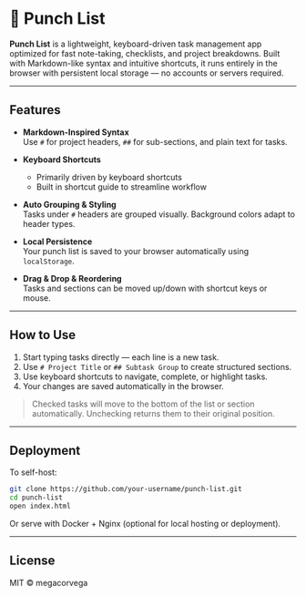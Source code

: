 # 👊 Punch List

**Punch List** is a lightweight, keyboard-driven task management app optimized for fast note-taking, checklists, and project breakdowns. Built with Markdown-like syntax and intuitive shortcuts, it runs entirely in the browser with persistent local storage — no accounts or servers required.

---

## Features

- **Markdown-Inspired Syntax**  
  Use `#` for project headers, `##` for sub-sections, and plain text for tasks.

- **Keyboard Shortcuts**  
  - Primarily driven by keyboard shortcuts
  - Built in shortcut guide to streamline workflow

- **Auto Grouping & Styling**  
  Tasks under `#` headers are grouped visually. Background colors adapt to header types.

- **Local Persistence**  
  Your punch list is saved to your browser automatically using `localStorage`.

- **Drag & Drop & Reordering**  
  Tasks and sections can be moved up/down with shortcut keys or mouse.

---

## How to Use

1. Start typing tasks directly — each line is a new task.
2. Use `# Project Title` or `## Subtask Group` to create structured sections.
3. Use keyboard shortcuts to navigate, complete, or highlight tasks.
4. Your changes are saved automatically in the browser.

> Checked tasks will move to the bottom of the list or section automatically. Unchecking returns them to their original position.

---

## Deployment

To self-host:

```bash
git clone https://github.com/your-username/punch-list.git
cd punch-list
open index.html
```

Or serve with Docker + Nginx (optional for local hosting or deployment).

---

## License

MIT © megacorvega
